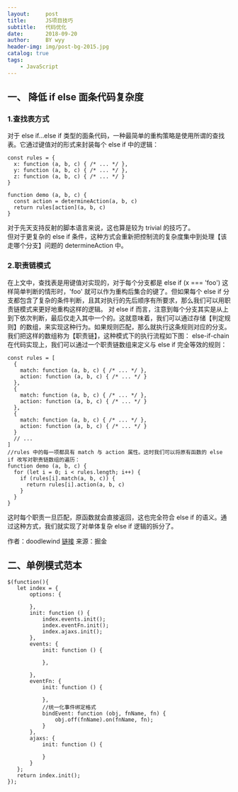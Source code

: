 ```yaml
---
layout:     post   				
title:      JS项目技巧		
subtitle:   代码优化  
date:       2018-09-20 			
author:     BY wyy						
header-img: img/post-bg-2015.jpg 	
catalog: true 					
tags:					
    - JavaScript
---
```


## 一、 降低 if else 面条代码复杂度
### 1.查找表方式 
对于 else if...else if 类型的面条代码，一种最简单的重构策略是使用所谓的查找表。它通过键值对的形式来封装每个 else if 中的逻辑：
```
const rules = {
  x: function (a, b, c) { /* ... */ },
  y: function (a, b, c) { /* ... */ },
  z: function (a, b, c) { /* ... */ }
}

function demo (a, b, c) {
  const action = determineAction(a, b, c)
  return rules[action](a, b, c)
}
```
对于先天支持反射的脚本语言来说，这也算是较为 trivial 的技巧了。  
但对于更复杂的 else if 条件，这种方式会重新把控制流的复杂度集中到处理【该走哪个分支】问题的 determineAction 中。


### 2.职责链模式
在上文中，查找表是用键值对实现的，对于每个分支都是 else if (x === 'foo') 这样简单判断的情形时，'foo' 就可以作为重构后集合的键了。但如果每个 else if 分支都包含了复杂的条件判断，且其对执行的先后顺序有所要求，那么我们可以用职责链模式来更好地重构这样的逻辑。
对 else if 而言，注意到每个分支其实是从上到下依次判断，最后仅走入其中一个的。这就意味着，我们可以通过存储【判定规则】的数组，来实现这种行为。如果规则匹配，那么就执行这条规则对应的分支。我们把这样的数组称为【职责链】，这种模式下的执行流程如下图：
else-if-chain
在代码实现上，我们可以通过一个职责链数组来定义与 else if 完全等效的规则：  
```
const rules = [
  {
    match: function (a, b, c) { /* ... */ },
    action: function (a, b, c) { /* ... */ }
  },
  {
    match: function (a, b, c) { /* ... */ },
    action: function (a, b, c) { /* ... */ }
  },
  {
    match: function (a, b, c) { /* ... */ },
    action: function (a, b, c) { /* ... */ }
  }
  // ...
]
//rules 中的每一项都具有 match 与 action 属性。这时我们可以将原有函数的 else if 改写对职责链数组的遍历：
function demo (a, b, c) {
  for (let i = 0; i < rules.length; i++) {
    if (rules[i].match(a, b, c)) {
      return rules[i].action(a, b, c)
    }
  }
}
```
这时每个职责一旦匹配，原函数就会直接返回，这也完全符合 else if 的语义。通过这种方式，我们就实现了对单体复杂 else if 逻辑的拆分了。


 作者：doodlewind      [链接](https://juejin.im/post/59dc66256fb9a0452a3b4832)        来源：掘金
 
 
 ## 二、单例模式范本
 ```
 $(function(){
    let index = {
        options: {
           
        },
        init: function () {
            index.events.init();
            index.eventFn.init();
            index.ajaxs.init();
        },
        events: {
            init: function () {
               
            },
          
        },
        eventFn: {
            init: function () {
               
            },
            //统一化事件绑定格式
            bindEvent: function (obj, fnName, fn) {
                obj.off(fnName).on(fnName, fn);
            }
        },
        ajaxs: {
            init: function () {

            }
        }
    };
    return index.init();
});
```
